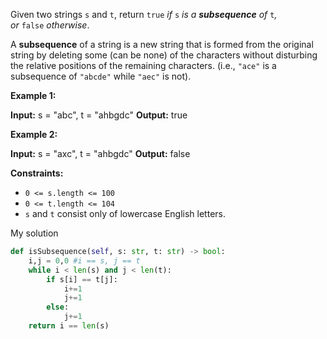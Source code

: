 Given two strings `s` and `t`, return `true` _if_ `s` _is a **subsequence** of_ `t`_, or_ `false` _otherwise_.

A **subsequence** of a string is a new string that is formed from the original string by deleting some (can be none) of the characters without disturbing the relative positions of the remaining characters. (i.e., `"ace"` is a subsequence of `"abcde"` while `"aec"` is not).

**Example 1:**

**Input:** s = "abc", t = "ahbgdc"
**Output:** true

**Example 2:**

**Input:** s = "axc", t = "ahbgdc"
**Output:** false

**Constraints:**

- `0 <= s.length <= 100`
- `0 <= t.length <= 104`
- `s` and `t` consist only of lowercase English letters.

My solution
```python
def isSubsequence(self, s: str, t: str) -> bool:
	i,j = 0,0 #i == s, j == t
	while i < len(s) and j < len(t):
		if s[i] == t[j]:
			i+=1
			j+=1
		else:
			j+=1
	return i == len(s)
```

